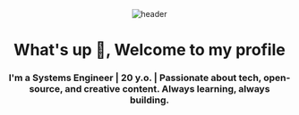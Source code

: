<!-- HEADER -->
<div align="center" width="100">
  <img src="https://capsule-render.vercel.app/api?color=0:00c9a7,50:00b4d8,100:00e0ff&height=250&section=header&text=Hi%20I'm%20Angel.Campos.Pezo🙋‍♂️&fontSize=30&type=waving&fontColor=fefefe&animation=fadeIn" alt="header"/>

</div>

<h1 align="center">What's up 👋, Welcome to my profile</h1>
<h3 align="center">I'm a Systems Engineer | 20 y.o. | Passionate about tech, open-source, and creative content. Always learning, always building.</h3>


